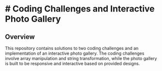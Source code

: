 # # Coding Challenges and Interactive Photo Gallery

## Overview
This repository contains solutions to two coding challenges and an implementation of an interactive photo gallery. The coding challenges involve array manipulation and string transformation, while the photo gallery is built to be responsive and interactive based on provided designs.


